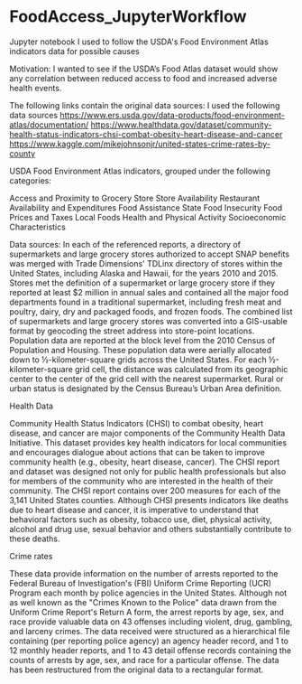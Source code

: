 # FoodAccess_JupyterWorkflow
Jupyter notebook I used to follow the USDA's Food Environment Atlas indicators data for possible causes

Motivation:
I wanted to see if the USDA’s Food Atlas dataset would show any correlation between reduced access to food and increased adverse health events.

The following links contain the original data sources:
I used the following data sources
https://www.ers.usda.gov/data-products/food-environment-atlas/documentation/
https://www.healthdata.gov/dataset/community-health-status-indicators-chsi-combat-obesity-heart-disease-and-cancer
https://www.kaggle.com/mikejohnsonjr/united-states-crime-rates-by-county

USDA Food Environment Atlas indicators, grouped under the following categories:

Access and Proximity to Grocery Store
Store Availability
Restaurant Availability and Expenditures
Food Assistance
State Food Insecurity
Food Prices and Taxes
Local Foods
Health and Physical Activity
Socioeconomic Characteristics

Data sources: In each of the referenced reports, a directory of supermarkets and large grocery stores authorized to accept SNAP benefits was merged with Trade Dimensions' TDLinx directory of stores within the United States, including Alaska and Hawaii, for the years 2010 and 2015. Stores met the definition of a supermarket or large grocery store if they reported at least $2 million in annual sales and contained all the major food departments found in a traditional supermarket, including fresh meat and poultry, dairy, dry and packaged foods, and frozen foods. The combined list of supermarkets and large grocery stores was converted into a GIS-usable format by geocoding the street address into store-point locations. Population data are reported at the block level from the 2010 Census of Population and Housing. These population data were aerially allocated down to ½-kilometer-square grids across the United States. For each ½-kilometer-square grid cell, the distance was calculated from its geographic center to the center of the grid cell with the nearest supermarket. Rural or urban status is designated by the Census Bureau’s Urban Area definition.

Health Data

Community Health Status Indicators (CHSI) to combat obesity, heart disease, and cancer are major components of the Community Health Data Initiative. This dataset provides key health indicators for local communities and encourages dialogue about actions that can be taken to improve community health (e.g., obesity, heart disease, cancer). The CHSI report and dataset was designed not only for public health professionals but also for members of the community who are interested in the health of their community. The CHSI report contains over 200 measures for each of the 3,141 United States counties. Although CHSI presents indicators like deaths due to heart disease and cancer, it is imperative to understand that behavioral factors such as obesity, tobacco use, diet, physical activity, alcohol and drug use, sexual behavior and others substantially contribute to these deaths.

Crime rates

These data provide information on the number of arrests reported to the Federal Bureau of Investigation's (FBI) Uniform Crime Reporting (UCR) Program each month by police agencies in the United States. Although not as well known as the "Crimes Known to the Police" data drawn from the Uniform Crime Report's Return A form, the arrest reports by age, sex, and race provide valuable data on 43 offenses including violent, drug, gambling, and larceny crimes. The data received  were structured as a hierarchical file containing (per reporting police agency) an agency header record, and 1 to 12 monthly header reports, and 1 to 43 detail offense records containing the counts of arrests by age, sex, and race for a particular offense. The data has been restructured from the original data to a rectangular format.
